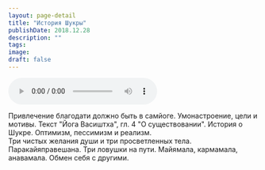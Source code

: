 ```yaml
---
layout: page-detail
title: "История Шукры"
publishDate: 2018.12.28
description: ""
tags:
image:
draft: false
---
```


<audio title="2018.12.28 - История Шукры.mp3" src="/upload/iblock/215/215052451eeea03907be492a4304f949.mp3" controls=""></audio>

Привлечение благодати должно быть в самйоге. Умонастроение, цели и мотивы. Текст "Йога Васиштха", гл. 4 "О существовании". История о Шукре. Оптимизм, пессимизм и реализм.  
 Три чистых желания души и три просветленных тела. Паракайяправешана. Три ловушки на пути. Майямала, кармамала, анавамала. Обмен себя с другими.

  
